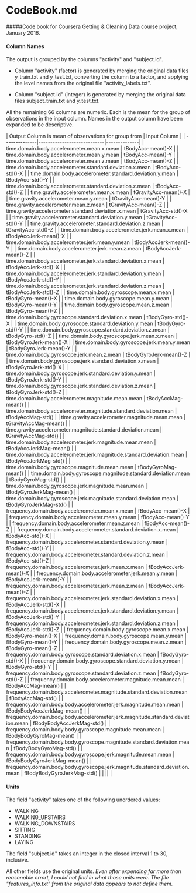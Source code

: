# CodeBook.md
#####Code book for Coursera Getting &amp; Cleaning Data course project, January 2016.

#### Column Names

The output is grouped by the columns "activity" and "subject.id".

* Column "activity" (factor) is generated by merging the original
data files y_train.txt and y_test.txt, converting the column to a factor, and applying the level names from the original file "activity_labels.txt".

* Column "subject.id" (integer) is generated by merging the original data files subject_train.txt and y_test.txt.

All the remaining 66 columns are numeric. Each is the mean for the group of observations in the input column. Names
in the output column have been expanded to be descriptive.

| Output Column is mean of observations for group from | Input Column |
| --------------|----------------------------|--------------|
| time.domain.body.accelerometer.mean.x.mean | tBodyAcc-mean()-X |
| time.domain.body.accelerometer.mean.y.mean | tBodyAcc-mean()-Y |
| time.domain.body.accelerometer.mean.z.mean | tBodyAcc-mean()-Z |
| time.domain.body.accelerometer.standard.deviation.x.mean | tBodyAcc-std()-X |
| time.domain.body.accelerometer.standard.deviation.y.mean | tBodyAcc-std()-Y |
| time.domain.body.accelerometer.standard.deviation.z.mean | tBodyAcc-std()-Z |
| time.gravity.accelerometer.mean.x.mean | tGravityAcc-mean()-X |
| time.gravity.accelerometer.mean.y.mean | tGravityAcc-mean()-Y |
| time.gravity.accelerometer.mean.z.mean | tGravityAcc-mean()-Z |
| time.gravity.accelerometer.standard.deviation.x.mean | tGravityAcc-std()-X |
| time.gravity.accelerometer.standard.deviation.y.mean | tGravityAcc-std()-Y |
| time.gravity.accelerometer.standard.deviation.z.mean | tGravityAcc-std()-Z |
| time.domain.body.accelerometer.jerk.mean.x.mean | tBodyAccJerk-mean()-X |
| time.domain.body.accelerometer.jerk.mean.y.mean | tBodyAccJerk-mean()-Y |
| time.domain.body.accelerometer.jerk.mean.z.mean | tBodyAccJerk-mean()-Z |
| time.domain.body.accelerometer.jerk.standard.deviation.x.mean | tBodyAccJerk-std()-X |
| time.domain.body.accelerometer.jerk.standard.deviation.y.mean | tBodyAccJerk-std()-Y |
| time.domain.body.accelerometer.jerk.standard.deviation.z.mean | tBodyAccJerk-std()-Z |
| time.domain.body.gyroscope.mean.x.mean | tBodyGyro-mean()-X |
| time.domain.body.gyroscope.mean.y.mean | tBodyGyro-mean()-Y |
| time.domain.body.gyroscope.mean.z.mean | tBodyGyro-mean()-Z |
| time.domain.body.gyroscope.standard.deviation.x.mean | tBodyGyro-std()-X |
| time.domain.body.gyroscope.standard.deviation.y.mean | tBodyGyro-std()-Y |
| time.domain.body.gyroscope.standard.deviation.z.mean | tBodyGyro-std()-Z |
| time.domain.body.gyroscope.jerk.mean.x.mean | tBodyGyroJerk-mean()-X |
| time.domain.body.gyroscope.jerk.mean.y.mean | tBodyGyroJerk-mean()-Y |
| time.domain.body.gyroscope.jerk.mean.z.mean | tBodyGyroJerk-mean()-Z |
| time.domain.body.gyroscope.jerk.standard.deviation.x.mean | tBodyGyroJerk-std()-X |
| time.domain.body.gyroscope.jerk.standard.deviation.y.mean | tBodyGyroJerk-std()-Y |
| time.domain.body.gyroscope.jerk.standard.deviation.z.mean | tBodyGyroJerk-std()-Z |
| time.domain.body.accelerometer.magnitude.mean.mean | tBodyAccMag-mean() |
| time.domain.body.accelerometer.magnitude.standard.deviation.mean | tBodyAccMag-std() |
| time.gravity.accelerometer.magnitude.mean.mean | tGravityAccMag-mean() |
| time.gravity.accelerometer.magnitude.standard.deviation.mean | tGravityAccMag-std() |
| time.domain.body.accelerometer.jerk.magnitude.mean.mean | tBodyAccJerkMag-mean() |
| time.domain.body.accelerometer.jerk.magnitude.standard.deviation.mean | tBodyAccJerkMag-std() |
| time.domain.body.gyroscope.magnitude.mean.mean | tBodyGyroMag-mean() |
| time.domain.body.gyroscope.magnitude.standard.deviation.mean | tBodyGyroMag-std() |
| time.domain.body.gyroscope.jerk.magnitude.mean.mean | tBodyGyroJerkMag-mean() |
| time.domain.body.gyroscope.jerk.magnitude.standard.deviation.mean | tBodyGyroJerkMag-std() |
| frequency.domain.body.accelerometer.mean.x.mean | fBodyAcc-mean()-X |
| frequency.domain.body.accelerometer.mean.y.mean | fBodyAcc-mean()-Y |
| frequency.domain.body.accelerometer.mean.z.mean | fBodyAcc-mean()-Z |
| frequency.domain.body.accelerometer.standard.deviation.x.mean | fBodyAcc-std()-X |
| frequency.domain.body.accelerometer.standard.deviation.y.mean | fBodyAcc-std()-Y |
| frequency.domain.body.accelerometer.standard.deviation.z.mean | fBodyAcc-std()-Z |
| frequency.domain.body.accelerometer.jerk.mean.x.mean | fBodyAccJerk-mean()-X |
| frequency.domain.body.accelerometer.jerk.mean.y.mean | fBodyAccJerk-mean()-Y |
| frequency.domain.body.accelerometer.jerk.mean.z.mean | fBodyAccJerk-mean()-Z |
| frequency.domain.body.accelerometer.jerk.standard.deviation.x.mean | fBodyAccJerk-std()-X |
| frequency.domain.body.accelerometer.jerk.standard.deviation.y.mean | fBodyAccJerk-std()-Y |
| frequency.domain.body.accelerometer.jerk.standard.deviation.z.mean | fBodyAccJerk-std()-Z |
| frequency.domain.body.gyroscope.mean.x.mean | fBodyGyro-mean()-X |
| frequency.domain.body.gyroscope.mean.y.mean | fBodyGyro-mean()-Y |
| frequency.domain.body.gyroscope.mean.z.mean | fBodyGyro-mean()-Z |
| frequency.domain.body.gyroscope.standard.deviation.x.mean | fBodyGyro-std()-X |
| frequency.domain.body.gyroscope.standard.deviation.y.mean | fBodyGyro-std()-Y |
| frequency.domain.body.gyroscope.standard.deviation.z.mean | fBodyGyro-std()-Z |
| frequency.domain.body.accelerometer.magnitude.mean.mean | fBodyAccMag-mean() |
| frequency.domain.body.accelerometer.magnitude.standard.deviation.mean | fBodyAccMag-std() |
| frequency.domain.body.body.accelerometer.jerk.magnitude.mean.mean | fBodyBodyAccJerkMag-mean() |
| frequency.domain.body.body.accelerometer.jerk.magnitude.standard.deviation.mean | fBodyBodyAccJerkMag-std() |
| frequency.domain.body.body.gyroscope.magnitude.mean.mean | fBodyBodyGyroMag-mean() |
| frequency.domain.body.body.gyroscope.magnitude.standard.deviation.mean | fBodyBodyGyroMag-std() |
| frequency.domain.body.body.gyroscope.jerk.magnitude.mean.mean | fBodyBodyGyroJerkMag-mean() |
| frequency.domain.body.body.gyroscope.jerk.magnitude.standard.deviation.mean | fBodyBodyGyroJerkMag-std() |
| || |

#### Units

The field "activity"  takes one of the following unordered values:

 * WALKING           
 * WALKING_UPSTAIRS  
 * WALKING_DOWNSTAIRS
 * SITTING           
 * STANDING          
 * LAYING  

The field "subject.id" takes an integer in the closed interval 1 to 30,
inclusive.

All other fields use the original units.
_Even after expending
far more than reasonable errort, I could not find in what those units were.
The file "features_info.txt" from the original data appears to not
define them._

<!--- -30- -->
